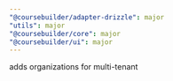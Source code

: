 ```yaml
---
"@coursebuilder/adapter-drizzle": major
"utils": major
"@coursebuilder/core": major
"@coursebuilder/ui": major
---
```


adds organizations for multi-tenant
